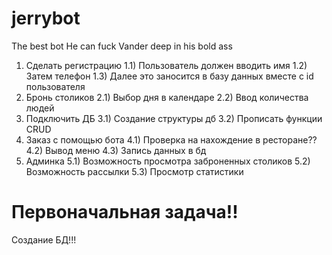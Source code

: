 # jerrybot
The best bot
He can fuck Vander deep in his bold ass
1) Сделать регистрацию
   1.1) Пользователь должен вводить имя
   1.2) Затем телефон
   1.3) Далее это заносится в базу данных вместе с id пользователя
2) Бронь столиков
   2.1) Выбор дня в календаре
   2.2) Ввод количества людей   
3) Подключить ДБ
   3.1) Создание структуры дб
   3.2) Прописать функции CRUD
4) Заказ с помощью бота
   4.1) Проверка на нахождение в ресторане??
   4.2) Вывод меню
   4.3) Запись данных в бд
5) Админка
   5.1) Возможность просмотра заброненных столиков
   5.2) Возможность рассылки
   5.3) Просмотр статистики

# Первоначальная задача!!
Создание БД!!!
